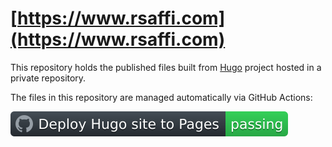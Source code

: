 # [https://www.rsaffi.com](https://www.rsaffi.com)

This repository holds the published files built from [Hugo](https://gohugo.io/) project hosted in a private repository.

The files in this repository are managed automatically via GitHub Actions:

[![Deploy Hugo site to Pages](img/badge.svg)](https://github.com/rsaffi-com/site/actions/workflows/hugo.yaml)
